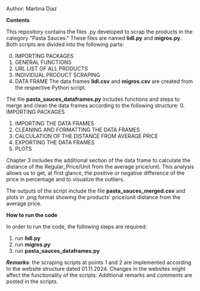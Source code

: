 Author: Martina Diaz

**Contents**

This repository contains the files .py developed to scrap the products in the category "Pasta Sauces."
These files are named **lidl.py** and **migros.py**. Both scripts are divided into the following parts:

0. IMPORTING PACKAGES
1. GENERAL FUNCTIONS
2. URL LIST OF ALL PRODUCTS
3. INDIVIDUAL PRODUCT SCRAPING
4. DATA FRAME
The data frames **lidl.csv** and **migros.csv** are created from the respective Python script.

The file **pasta_sauces_dataframes.py** includes functions and steps to merge and clean the data frames according to the following structure:
0. IMPORTING PACKAGES
1. IMPORTING THE DATA FRAMES
2. CLEANING AND FORMATTING THE DATA FRAMES
3. CALCULATION OF THE DISTANCE FROM AVERAGE PRICE
4. EXPORTING THE DATA FRAMES
5. PLOTS

Chapter 3 includes the additional section of the data frame to calculate the distance of the Regular_Price/Unit from the average price/unit.
This analysis allows us to get, at first glance, the positive or negative difference of the price in percentage and to visualize the outliers.

The outputs of the script include the file **pasta_sauces_merged.csv** and plots in .png format showing the products' price/unit distance from the average price.

**How to run the code**

In order to run the code, the following steps are required:
1. run **lidl.py**
2. run **migros.py**
3. run **pasta_sauces_dataframes.py**

___Remarks___: the scraping scripts at points 1 and 2 are implemented according to the website structure dated 01.11.2024. 
Changes in the websites might affect the functionality of the scripts.
Additional remarks and comments are posted in the scripts.
